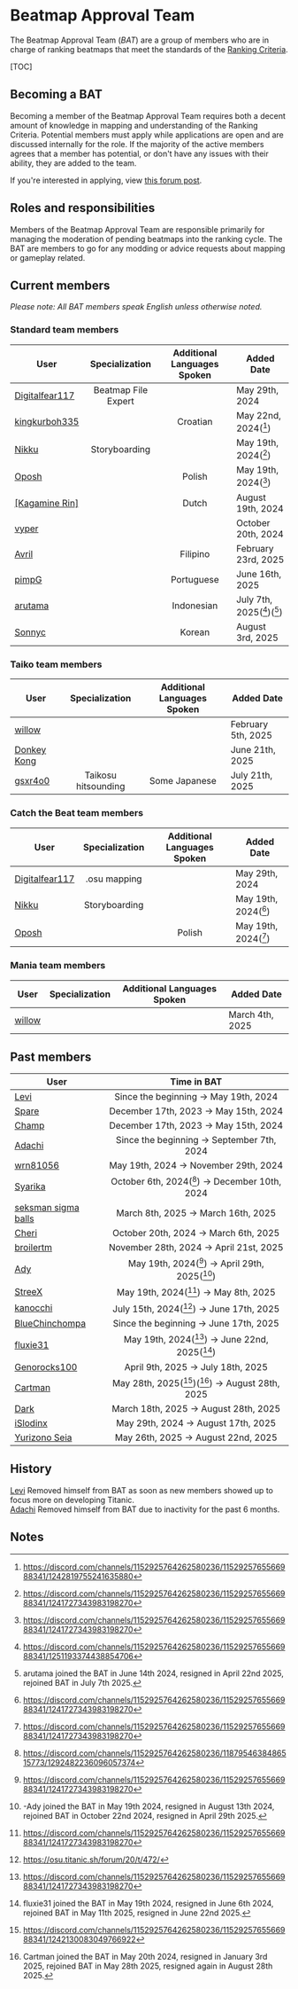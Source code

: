 # Beatmap Approval Team

The Beatmap Approval Team (_BAT_) are a group of members who are in charge of ranking beatmaps that meet the standards of the [Ranking Criteria](https://github.com/osuTitanic/wiki/blob/main/wiki/Ranking_Criteria/en.md).

[TOC]

## Becoming a BAT

Becoming a member of the Beatmap Approval Team requires both a decent amount of knowledge in mapping and understanding of the Ranking Criteria. Potential members must apply while applications are open and are discussed internally for the role. If the majority of the active members agrees that a member has potential, or don't have any issues with their ability, they are added to the team.

If you're interested in applying, view [this forum post](https://osu.titanic.sh/forum/13/t/2/).


## Roles and responsibilities

Members of the Beatmap Approval Team are responsible primarily for managing the moderation of pending beatmaps into the ranking cycle. The BAT are members to go for any modding or advice requests about mapping or gameplay related.


## Current members

*Please note: All BAT members speak English unless otherwise noted.*


### Standard team members

User                                           |   Specialization    | Additional Languages Spoken | Added Date
-----------------------------------------------|:-------------------:|:---------------------------:|----------------------------
[Digitalfear117](https://osu.titanic.sh/u/809) | Beatmap File Expert |                             | May 29th, 2024
[kingkurboh335](https://osu.titanic.sh/u/810)  |                     |          Croatian           | May 22nd, 2024([^3])
[Nikku](https://osu.titanic.sh/u/811)          |    Storyboarding    |                             | May 19th, 2024([^1])
[Oposh](https://osu.titanic.sh/u/829)          |                     |           Polish            | May 19th, 2024([^1])
[[Kagamine Rin]](https://osu.titanic.sh/u/813) |                     |            Dutch            | August 19th, 2024
[vyper](https://osu.titanic.sh/u/69)           |                     |                             | October 20th, 2024
[Avril](https://osu.titanic.sh/u/593)          |                     |          Filipino           | February 23rd, 2025
[pimpG](https://osu.titanic.sh/u/2719)         |                     |         Portuguese          | June 16th, 2025
[arutama](https://osu.titanic.sh/u/905)        |                     |         Indonesian          | July 7th, 2025([^4])([^10])
[Sonnyc](https://osu.titanic.sh/u/3041)        |                     |           Korean            | August 3rd, 2025


### Taiko team members

User                                         |   Specialization    | Additional Languages Spoken | Added Date
---------------------------------------------|:-------------------:|:---------------------------:|-------------------
[willow](https://osu.titanic.sh/u/1088)      |                     |                             | February 5th, 2025
[Donkey Kong](https://osu.titanic.sh/u/1091) |                     |                             | June 21th, 2025
[gsxr4o0](https://osu.titanic.sh/u/2883)     | Taikosu hitsounding |        Some Japanese        | July 21th, 2025


### Catch the Beat team members

User                                           | Specialization | Additional Languages Spoken | Added Date
-----------------------------------------------|:--------------:|:---------------------------:|---------------------
[Digitalfear117](https://osu.titanic.sh/u/809) |  .osu mapping  |                             | May 29th, 2024
[Nikku](https://osu.titanic.sh/u/811)          | Storyboarding  |                             | May 19th, 2024([^1])
[Oposh](https://osu.titanic.sh/u/829)          |                |           Polish            | May 19th, 2024([^1])


### Mania team members

User                                    | Specialization | Additional Languages Spoken | Added Date
----------------------------------------|:--------------:|:---------------------------:|----------------
[willow](https://osu.titanic.sh/u/1088) |                |                             | March 4th, 2025


## Past members

User                                                 |                   Time in BAT
-----------------------------------------------------|:----------------------------------------------:
[Levi](https://osu.titanic.sh/u/2)                   |      Since the beginning -> May 19th, 2024
[Spare](https://osu.titanic.sh/u/92)                 |      December 17th, 2023 -> May 15th, 2024
[Champ](https://osu.titanic.sh/u/96)                 |      December 17th, 2023 -> May 15th, 2024
[Adachi](https://osu.titanic.sh/u/39)                |   Since the beginning -> September 7th, 2024
[wrn81056](https://osu.titanic.sh/u/645)             |      May 19th, 2024 -> November 29th, 2024
[Syarika](https://osu.titanic.sh/u/1730)             | October 6th, 2024([^7]) -> December 10th, 2024
[seksman sigma balls](https://osu.titanic.sh/u/2153) |       March 8th, 2025 -> March 16th, 2025
[Cheri](https://osu.titanic.sh/u/1753)               |      October 20th, 2024 -> March 6th, 2025
[broilertm](https://osu.titanic.sh/u/989)            |     November 28th, 2024 -> April 21st, 2025
[Ady](https://osu.titanic.sh/u/821)                  | May 19th, 2024([^1]) -> April 29th, 2025([^6])
[StreeX](https://osu.titanic.sh/u/67)                |      May 19th, 2024([^1]) -> May 8th, 2025
[kanocchi](https://osu.titanic.sh/u/943)             |    July 15th, 2024([^5]) -> June 17th, 2025
[BlueChinchompa](https://osu.titanic.sh/u/40)        |     Since the beginning -> June 17th, 2025
[fluxie31](https://osu.titanic.sh/u/517)             |  May 19th, 2024([^1]) -> June 22nd, 2025([^8])
[Genorocks100](https://osu.titanic.sh/u/1853)        |       April 9th, 2025 -> July 18th, 2025
[Cartman](https://osu.titanic.sh/u/857)              | May 28th, 2025([^2])([^9]) -> August 28th, 2025
[Dark](https://osu.titanic.sh/u/812)                 |      March 18th, 2025 -> August 28th, 2025
[iSlodinx](https://osu.titanic.sh/u/869)             |       May 29th, 2024 -> August 17th, 2025
[Yurizono Seia](https://osu.titanic.sh/u/2168)       |       May 26th, 2025 -> August 22nd, 2025


## History

[Levi](https://osu.titanic.sh/u/2) Removed himself from BAT as soon as new members showed up to focus more on developing Titanic.  
[Adachi](https://osu.titanic.sh/u/39) Removed himself from BAT due to inactivity for the past 6 months.


## Notes

[^1]: https://discord.com/channels/1152925764262580236/1152925765566988341/1241727343983198270
[^2]: https://discord.com/channels/1152925764262580236/1152925765566988341/1242130083049766922
[^3]: https://discord.com/channels/1152925764262580236/1152925765566988341/1242819755241635880
[^4]: https://discord.com/channels/1152925764262580236/1152925765566988341/1251193374438854706
[^5]: https://osu.titanic.sh/forum/20/t/472/
[^6]: -Ady joined the BAT in May 19th 2024, resigned in August 13th 2024, rejoined BAT in October 22nd 2024, resigned in April 29th 2025.
[^7]: https://discord.com/channels/1152925764262580236/1187954638486515773/1292482236096057374
[^8]: fluxie31 joined the BAT in May 19th 2024, resigned in June 6th 2024, rejoined BAT in May 11th 2025, resigned in June 22nd 2025.
[^9]: Cartman joined the BAT in May 20th 2024, resigned in January 3rd 2025, rejoined BAT in May 28th 2025, resigned again in August 28th 2025.
[^10]: arutama joined the BAT in June 14th 2024, resigned in April 22nd 2025, rejoined BAT in July 7th 2025.

<!-- I used https://web.archive.org/web/20120614084710/http://osu.ppy.sh/wiki/Beatmap_Appreciation_Team as a base -Nikku-->
